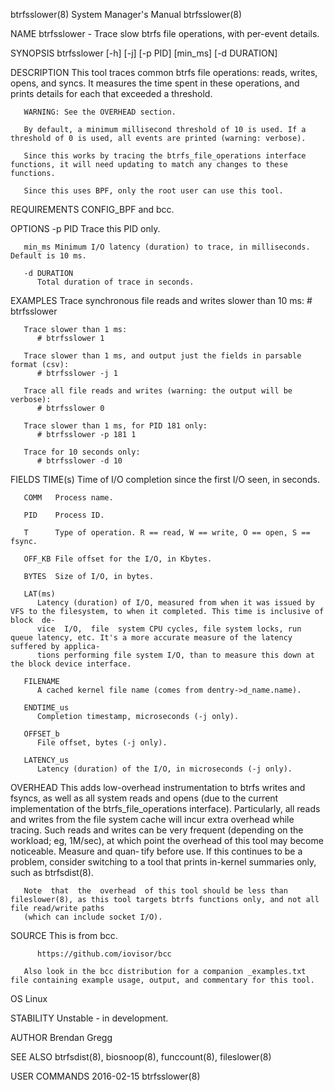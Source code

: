 btrfsslower(8)							    System Manager's Manual							btrfsslower(8)

NAME
       btrfsslower - Trace slow btrfs file operations, with per-event details.

SYNOPSIS
       btrfsslower [-h] [-j] [-p PID] [min_ms] [-d DURATION]

DESCRIPTION
       This  tool traces common btrfs file operations: reads, writes, opens, and syncs. It measures the time spent in these operations, and prints details for
       each that exceeded a threshold.

       WARNING: See the OVERHEAD section.

       By default, a minimum millisecond threshold of 10 is used. If a threshold of 0 is used, all events are printed (warning: verbose).

       Since this works by tracing the btrfs_file_operations interface functions, it will need updating to match any changes to these functions.

       Since this uses BPF, only the root user can use this tool.

REQUIREMENTS
       CONFIG_BPF and bcc.

OPTIONS
       -p PID Trace this PID only.

       min_ms Minimum I/O latency (duration) to trace, in milliseconds. Default is 10 ms.

       -d DURATION
	      Total duration of trace in seconds.

EXAMPLES
       Trace synchronous file reads and writes slower than 10 ms:
	      # btrfsslower

       Trace slower than 1 ms:
	      # btrfsslower 1

       Trace slower than 1 ms, and output just the fields in parsable format (csv):
	      # btrfsslower -j 1

       Trace all file reads and writes (warning: the output will be verbose):
	      # btrfsslower 0

       Trace slower than 1 ms, for PID 181 only:
	      # btrfsslower -p 181 1

       Trace for 10 seconds only:
	      # btrfsslower -d 10

FIELDS
       TIME(s)
	      Time of I/O completion since the first I/O seen, in seconds.

       COMM   Process name.

       PID    Process ID.

       T      Type of operation. R == read, W == write, O == open, S == fsync.

       OFF_KB File offset for the I/O, in Kbytes.

       BYTES  Size of I/O, in bytes.

       LAT(ms)
	      Latency (duration) of I/O, measured from when it was issued by VFS to the filesystem, to when it completed. This time is inclusive of block  de‐
	      vice  I/O,  file	system CPU cycles, file system locks, run queue latency, etc. It's a more accurate measure of the latency suffered by applica‐
	      tions performing file system I/O, than to measure this down at the block device interface.

       FILENAME
	      A cached kernel file name (comes from dentry->d_name.name).

       ENDTIME_us
	      Completion timestamp, microseconds (-j only).

       OFFSET_b
	      File offset, bytes (-j only).

       LATENCY_us
	      Latency (duration) of the I/O, in microseconds (-j only).

OVERHEAD
       This adds low-overhead instrumentation to btrfs writes and fsyncs, as well as all system reads and opens (due to	 the  current  implementation  of  the
       btrfs_file_operations interface). Particularly, all reads and writes from the file system cache will incur extra overhead while tracing. Such reads and
       writes can be very frequent (depending on the workload; eg, 1M/sec), at which point the overhead of this tool may become noticeable.  Measure and quan‐
       tify before use. If this continues to be a problem, consider switching to a tool that prints in-kernel summaries only, such as btrfsdist(8).

       Note  that  the	overhead  of this tool should be less than fileslower(8), as this tool targets btrfs functions only, and not all file read/write paths
       (which can include socket I/O).

SOURCE
       This is from bcc.

	      https://github.com/iovisor/bcc

       Also look in the bcc distribution for a companion _examples.txt file containing example usage, output, and commentary for this tool.

OS
       Linux

STABILITY
       Unstable - in development.

AUTHOR
       Brendan Gregg

SEE ALSO
       btrfsdist(8), biosnoop(8), funccount(8), fileslower(8)

USER COMMANDS								  2016-02-15								btrfsslower(8)
